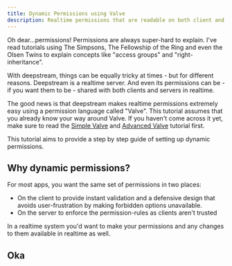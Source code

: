 ```yaml
---
title: Dynamic Permissions using Valve
description: Realtime permissions that are readable on both client and server
---
```

Oh dear...permissions! Permissions are always super-hard to explain. I've read tutorials using The Simpsons, The Fellowship of the Ring and even the Olsen Twins to explain concepts like "access groups" and "right-inheritance".

With deepstream, things can be equally tricky at times - but for different reasons. Deepstream is a realtime server. And even its permissions can be - if you want them to be - shared with both clients and servers in realtime.

The good news is that deepstream makes realtime permissions extremely easy using a permission language called "Valve". This tutorial assumes that you already know your way around Valve. If you haven't come across it yet, make sure to read the [Simple Valve](./permission-conf-simple/) and [Advanced Valve](./permission-conf-advanced/) tutorial first.

This tutorial aims to provide a step by step guide of setting up dynamic permissions.

## Why dynamic permissions?
For most apps, you want the same set of permissions in two places:
* On the client to provide instant validation and a defensive design that avoids user-frustration by making forbidden options unavailable.
* On the server to enforce the permission-rules as clients aren't trusted

In a realtime system you'd want to make your permissions and any changes to them available in realtime as well.

## Oka